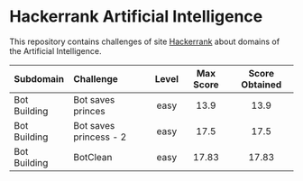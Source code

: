 # Hackerrank Artificial Intelligence
This repository contains challenges of site [Hackerrank](https://www.hackerrank.com/domains/ai/ai-introduction) about domains of the Artificial Intelligence.

| Subdomain     | Challenge                               | Level | Max Score | Score Obtained |
| :------------ |:--------------------------------------- |:-----:|:---------:|:--------------:|
| Bot Building  | Bot saves princes                       | easy  | 13.9      | 13.9           |
| Bot Building  | Bot saves princess - 2                  | easy  | 17.5      | 17.5           |
| Bot Building  | BotClean                                | easy  | 17.83     | 17.83          |